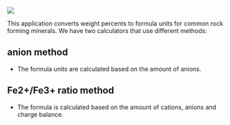 ![](https://adulariaproject.github.io/mineralQuery/assets/svg/logo.svg)

This application converts weight percents to formula units for common rock forming minerals. We have two calculators that use different methods:

## anion method
- The formula units are calculated based on the amount of anions.

## Fe2+/Fe3+ ratio method
- The formula is calculated based on the amount of cations, anions and charge balance.
